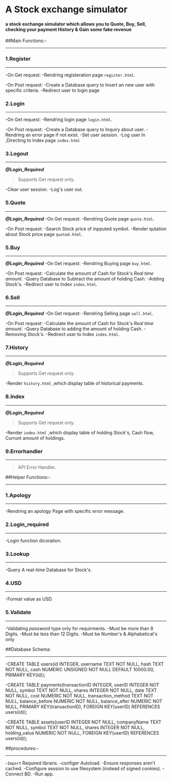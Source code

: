 # A Stock exchange simulator
#### a stock exchange simulator which allows you to Quote, Buy, Sell, checking your payment History & Gain some fake revenue


##Main Functions:-
__________________


### 1.Register
______________
-On Get request:
	-Rendring registeration page ```register.html```.

-On Post request:
	-Create a Database query to Insert an new user with specific criteria.
	-Redirect user to login page



### 2.Login
___________
-On Get request:
	-Rendring login page ```login.html```.

-On Post request:
	-Create a Database query to Inquiry about user.
		-Rendring an error page if not exist.
	-Set user session.
	-Log user In ,Directing to Index page ```index.html```



### 3.Logout
____________
***@Login_Required***
>Supports Get request only.

-Clear user session.
-Log's user out.



### 5.Quote
___________
***@Login_Required***
-On Get request:
	-Rendring Quote page ```quote.html```.

-On Post request:
	-Search Stock price of inpputed symbol.
	-Render qutation about Stock price page ```quoted.html```.



### 5.Buy
_________
***@Login_Required***
-On Get request:
	-Rendring Buying page ```buy.html```.

-On Post request:
	-Calculate the amount of Cash for Stock's *Real time amount*.
	-Query Database to Subtract the amount of holding Cash.
	-Adding Stock's.
	-Redirect user to Index ```index.html```.



### 6.Sell
__________
***@Login_Required***
-On Get request:
	-Rendring Selling page ```sell.html```.

-On Post request:
	-Calculate the amount of Cash for Stock's *Real time amount*.
	-Query Database to adding the amount of holding Cash.
	-Removing Stock's.
	-Redirect user to Index ```index.html```.


### 7.History
_____________
***@Login_Required***
>Supports Get request only.

-Render ```history.html``` ,which display table of historical payments.



### 8.Index
___________
***@Login_Required***
>Supports Get request only.

-Render ```index.html``` ,which display table of holding Stock's, Cash flow, Currunt amount of holdings. 



### 9.Errorhandler
__________________
>API Error Handler.




##Helper Functions:-
____________________


### 1.Apology
_____________

-Rendring an apology Page with specific error message.


### 2.Login_required
____________________

-Login function dicoration.


### 3.Lookup
____________

-Query A real-time Database for Stock's.


### 4.USD
___________

-Format value as USD.


### 5.Validate
___________

-Validating *password* type only for requirments.
	-Must be more than 8 Digits.
	-Must be less than 12 Digits.
	-Must be Number's & Alphabetical's only



##Database Schema:
__________________

-CREATE TABLE users(id INTEGER,
username TEXT NOT NULL,
hash TEXT NOT NULL,
cash NUMERIC UNSIGNED NOT NULL DEFAULT 10000.00,
PRIMARY KEY(id));

-CREATE TABLE payments(transactionID INTEGER,
userID INTEGER NOT NULL,
symbol TEXT NOT NULL,
shares INTEGER NOT NULL,
date TEXT NOT NULL,
cost NUMERIC NOT NULL,
transaction_method TEXT NOT NULL,
balance_before NUMERIC NOT NULL,
balance_after NUMERIC NOT NULL,
PRIMARY KEY(transactionID),
FOREIGN KEY(userID) REFERENCES users(id));

-CREATE TABLE assets(userID INTEGER NOT NULL,
companyName TEXT NOT NULL,
symbol TEXT NOT NULL,
shares INTEGER NOT NULL,
holding_value NUMERIC NOT NULL,
FOREIGN KEY(userID) REFERENCES users(id));



##procedures:-
______________

-```Import``` Required libraris.
-configer Autoload.
-Ensure responses aren't cached.
-Configure session to use filesystem (instead of signed cookies).
-Connect BD.
-Run app. 